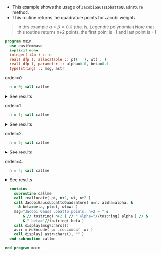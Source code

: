 - This example shows the usage of `JacobiGaussLobattoQuadrature` method.
- This routine returns the quadrature points for Jacobi weights.

> In this example $\alpha=\beta=0.0$ (that is, Legendre polynomial)
> Note that this routine returns n+2 points, the first point is -1 and last point is +1

```fortran
program main
  use easifembase
  implicit none
  integer( i4b ) :: n
  real( dfp ), allocatable :: pt( : ), wt( : )
  real( dfp ), parameter :: alpha=0.0, beta=0.0
  type(string) :: msg, astr
```

order=0

```fortran
  n = 0; call callme
```

<details>
<summary>See results</summary>
<div>

Jacobi Gauss Lobatto points, n+2 = 3 alpha=0 beta=0

| pt           | wt      |
|--------------|---------|
| -1           | 0.33333 |
| -4.48639E-17 | 1.3333  |
| 1            | 0.33333 |

</div>
</details>

order=1

```fortran
  n = 1; call callme
```

<details>
<summary>See results</summary>
<div>

Jacobi Gauss Lobatto points, n+2 = 3 alpha=0 beta=0

| pt           | wt      |
|--------------|---------|
| -1           | 0.33333 |
| -4.48639E-17 | 1.3333  |
| 1            | 0.33333 |

</div>
</details>

order=2.

```fortran
  n = 2; call callme
```

<details>
<summary>See results</summary>
<div>

Jacobi Gauss Lobatto points, n+2 = 4 alpha=0 beta=0

| pt       | wt      |
|----------|---------|
| -1       | 0.16667 |
| -0.44721 | 0.83333 |
| 0.44721  | 0.83333 |
| 1        | 0.16667 |

</div>
</details>

order=4.

```fortran
  n = 4; call callme
```

<details>
<summary>See results</summary>
<div>

Jacobi Gauss Lobatto points, n+2 = 4 alpha=0 beta=0

| pt       | wt          |
|----------|-------------|
| -1       | 6.66667E-02 |
| -0.76506 | 0.37847     |
| -0.28523 | 0.55486     |
| 0.28523  | 0.55486     |
| 0.76506  | 0.37847     |
| 1        | 6.66667E-02 |

</div>
</details>

```fortran
  contains
    subroutine callme
    call reallocate( pt, n+2, wt, n+2 )
    call JacobiGaussLobattoQuadrature( n=n, alpha=alpha, &
      & beta=beta, pt=pt, wt=wt )
    msg="Jacobi Gauss Lobatto points, n+2 = " &
        & // tostring( n+2 ) // " alpha="//tostring( alpha ) // &
        & " beta="//tostring( beta )
    call display(msg%chars())
    astr = MdEncode( pt .COLCONCAT. wt )
    call display( astr%chars(), "" )
  end subroutine callme
```

```fortran
end program main
```
